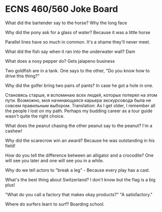 # ECNS 460/560 Joke Board

What did the bartender say to the horse? Why the long face

Why did the pony ask for a glass of water? Because it was a little horse 

Parallel lines have so much in common. It's a shame they'll never meet.

What did the fish say when it ran into the underwater wall? Dam

What does a nosy pepper do? Gets jalapeno business

Two goldfish are in a tank. One says to the other, "Do you know how to drive this thing?"

Why did the golfer bring two pairs of pants? In case he got a hole in one.

Становясь старше, я вспоминаю всех людей, которых потерял на этом пути. Возможно, моя начинающаяся карьера экскурсовода была не совсем правильным выбором. 
Translation: 
As I get older, I remember all the people I lost on my path. Perhaps my budding career as a tour guide wasn't quite the right choice.

What does the peanut chasing the other peanut say to the peanut? I'm a cashew!

Why did the scarecrow win an award? Because he was outstanding in his field!

How do you tell the difference between an alligator and a crocodile? One will see you later and one will see you in a while.

Why do we tell actors to "break a leg" - Because every play has a cast. 

What's the best thing about Switzerland? I don't know but the flag is a big plus!

"What do you call a factory that makes okay products?" "A satisfactory."

Where do surfers learn to surf? Boarding school.
